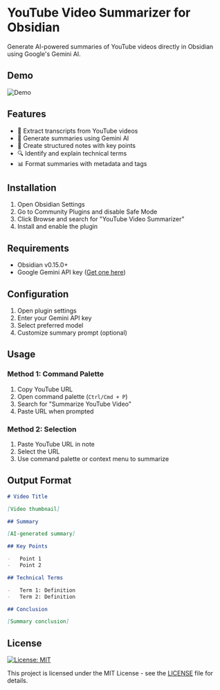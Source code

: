 # YouTube Video Summarizer for Obsidian

Generate AI-powered summaries of YouTube videos directly in Obsidian using Google's Gemini AI.

## Demo

![Demo](assets/demo.gif)

## Features

-   🎥 Extract transcripts from YouTube videos
-   🤖 Generate summaries using Gemini AI
-   📝 Create structured notes with key points
-   🔍 Identify and explain technical terms
-   📊 Format summaries with metadata and tags

## Installation

1. Open Obsidian Settings
2. Go to Community Plugins and disable Safe Mode
3. Click Browse and search for "YouTube Video Summarizer"
4. Install and enable the plugin

## Requirements

-   Obsidian v0.15.0+
-   Google Gemini API key ([Get one here](https://aistudio.google.com/app/apikey))

## Configuration

1. Open plugin settings
2. Enter your Gemini API key
3. Select preferred model
4. Customize summary prompt (optional)

## Usage

### Method 1: Command Palette

1. Copy YouTube URL
2. Open command palette (`Ctrl/Cmd + P`)
3. Search for "Summarize YouTube Video"
4. Paste URL when prompted

### Method 2: Selection

1. Paste YouTube URL in note
2. Select the URL
3. Use command palette or context menu to summarize

## Output Format

```markdown
# Video Title

[Video thumbnail]

## Summary

[AI-generated summary]

## Key Points

-   Point 1
-   Point 2

## Technical Terms

-   Term 1: Definition
-   Term 2: Definition

## Conclusion

[Summary conclusion]
```

## License

[![License: MIT](https://img.shields.io/badge/License-MIT-yellow.svg)](https://opensource.org/licenses/MIT)

This project is licensed under the MIT License - see the [LICENSE](LICENSE) file for details.
